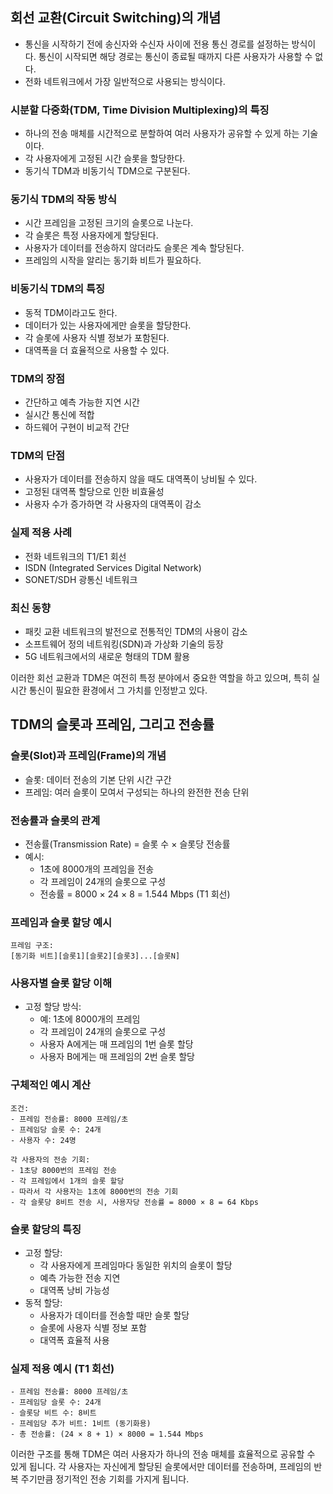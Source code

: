 ## 회선 교환(Circuit Switching)의 개념

- 통신을 시작하기 전에 송신자와 수신자 사이에 전용 통신 경로를 설정하는 방식이다. 통신이 시작되면 해당 경로는 통신이 종료될 때까지 다른 사용자가 사용할 수 없다.
- 전화 네트워크에서 가장 일반적으로 사용되는 방식이다.

### 시분할 다중화(TDM, Time Division Multiplexing)의 특징

- 하나의 전송 매체를 시간적으로 분할하여 여러 사용자가 공유할 수 있게 하는 기술이다.
- 각 사용자에게 고정된 시간 슬롯을 할당한다.
- 동기식 TDM과 비동기식 TDM으로 구분된다.

### 동기식 TDM의 작동 방식

- 시간 프레임을 고정된 크기의 슬롯으로 나눈다.
- 각 슬롯은 특정 사용자에게 할당된다.
- 사용자가 데이터를 전송하지 않더라도 슬롯은 계속 할당된다.
- 프레임의 시작을 알리는 동기화 비트가 필요하다.

### 비동기식 TDM의 특징

- 동적 TDM이라고도 한다.
- 데이터가 있는 사용자에게만 슬롯을 할당한다.
- 각 슬롯에 사용자 식별 정보가 포함된다.
- 대역폭을 더 효율적으로 사용할 수 있다.

### TDM의 장점

- 간단하고 예측 가능한 지연 시간
- 실시간 통신에 적합
- 하드웨어 구현이 비교적 간단

### TDM의 단점

- 사용자가 데이터를 전송하지 않을 때도 대역폭이 낭비될 수 있다.
- 고정된 대역폭 할당으로 인한 비효율성
- 사용자 수가 증가하면 각 사용자의 대역폭이 감소

### 실제 적용 사례

- 전화 네트워크의 T1/E1 회선
- ISDN (Integrated Services Digital Network)
- SONET/SDH 광통신 네트워크

### 최신 동향

- 패킷 교환 네트워크의 발전으로 전통적인 TDM의 사용이 감소
- 소프트웨어 정의 네트워킹(SDN)과 가상화 기술의 등장
- 5G 네트워크에서의 새로운 형태의 TDM 활용

이러한 회선 교환과 TDM은 여전히 특정 분야에서 중요한 역할을 하고 있으며, 특히 실시간 통신이 필요한 환경에서 그 가치를 인정받고 있다.

## TDM의 슬롯과 프레임, 그리고 전송률

### 슬롯(Slot)과 프레임(Frame)의 개념

- 슬롯: 데이터 전송의 기본 단위 시간 구간
- 프레임: 여러 슬롯이 모여서 구성되는 하나의 완전한 전송 단위

### 전송률과 슬롯의 관계

- 전송률(Transmission Rate) = 슬롯 수 × 슬롯당 전송률
- 예시:
  - 1초에 8000개의 프레임을 전송
  - 각 프레임이 24개의 슬롯으로 구성
  - 전송률 = 8000 × 24 × 8 = 1.544 Mbps (T1 회선)

### 프레임과 슬롯 할당 예시

```text
프레임 구조:
[동기화 비트][슬롯1][슬롯2][슬롯3]...[슬롯N]
```

### 사용자별 슬롯 할당 이해

- 고정 할당 방식:
  - 예: 1초에 8000개의 프레임
  - 각 프레임이 24개의 슬롯으로 구성
  - 사용자 A에게는 매 프레임의 1번 슬롯 할당
  - 사용자 B에게는 매 프레임의 2번 슬롯 할당

### 구체적인 예시 계산

```text
조건:
- 프레임 전송률: 8000 프레임/초
- 프레임당 슬롯 수: 24개
- 사용자 수: 24명

각 사용자의 전송 기회:
- 1초당 8000번의 프레임 전송
- 각 프레임에서 1개의 슬롯 할당
- 따라서 각 사용자는 1초에 8000번의 전송 기회
- 각 슬롯당 8비트 전송 시, 사용자당 전송률 = 8000 × 8 = 64 Kbps
```

### 슬롯 할당의 특징

- 고정 할당:
  - 각 사용자에게 프레임마다 동일한 위치의 슬롯이 할당
  - 예측 가능한 전송 지연
  - 대역폭 낭비 가능성
- 동적 할당:
  - 사용자가 데이터를 전송할 때만 슬롯 할당
  - 슬롯에 사용자 식별 정보 포함
  - 대역폭 효율적 사용

### 실제 적용 예시 (T1 회선)

```text
- 프레임 전송률: 8000 프레임/초
- 프레임당 슬롯 수: 24개
- 슬롯당 비트 수: 8비트
- 프레임당 추가 비트: 1비트 (동기화용)
- 총 전송률: (24 × 8 + 1) × 8000 = 1.544 Mbps
```

이러한 구조를 통해 TDM은 여러 사용자가 하나의 전송 매체를 효율적으로 공유할 수 있게 됩니다. 각 사용자는 자신에게 할당된 슬롯에서만 데이터를 전송하며, 프레임의 반복 주기만큼 정기적인 전송 기회를 가지게 됩니다.
